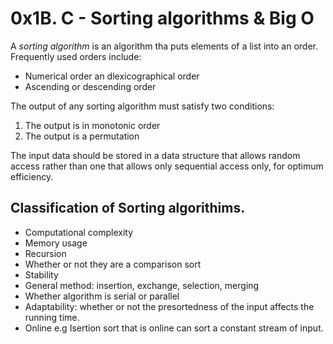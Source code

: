 # 0x1B. C - Sorting algorithms & Big O
A <em>sorting algorithm</em> is an algorithm tha puts elements of a list into an order.
Frequently used  orders include:
* Numerical order an dlexicographical order
* Ascending or descending order

The output of any sorting algorithm must satisfy two conditions:
1. The output is in monotonic order
2. The output is a permutation

The input data should be stored in a data structure that allows random access rather than one that allows only sequential access only, for optimum efficiency.

## Classification of Sorting algorithims.
* Computational complexity
* Memory usage
* Recursion
* Whether or not they are a comparison sort
* Stability
* General method: insertion, exchange, selection, merging
* Whether algorithm is serial or parallel
* Adaptability: whether or not the presortedness of the input affects the running time.
* Online e.g Isertion sort that is online can sort a constant stream of input.

